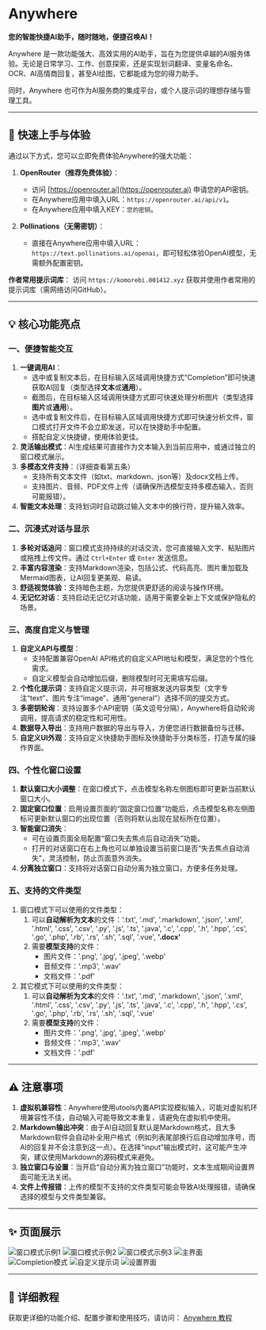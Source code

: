 # Anywhere

**您的智能快捷AI助手，随时随地，便捷召唤AI！**

Anywhere 是一款功能强大、高效实用的AI助手，旨在为您提供卓越的AI服务体验。无论是日常学习、工作、创意探索，还是实现划词翻译、变量名命名、OCR、AI高情商回复，甚至AI绘图，它都能成为您的得力助手。

同时，Anywhere 也可作为AI服务商的集成平台，或个人提示词的理想存储与管理工具。

---

## 🚀 快速上手与体验

通过以下方式，您可以立即免费体验Anywhere的强大功能：

1.  **OpenRouter（推荐免费体验）**：
    *   访问 [https://openrouter.ai](https://openrouter.ai) 申请您的API密钥。
    *   在Anywhere应用中填入URL：`https://openrouter.ai/api/v1`。
    *   在Anywhere应用中填入KEY：`您的密钥`。

2.  **Pollinations（无需密钥）**：
    *   直接在Anywhere应用中填入URL：`https://text.pollinations.ai/openai`，即可轻松体验OpenAI模型，无需额外配置密钥。

**作者常用提示词库**：
访问 `https://komorebi.001412.xyz` 获取并使用作者常用的提示词库（需网络访问GitHub）。

---

## 💡 核心功能亮点

### 一、便捷智能交互

1.  **一键调用AI**：
    *   选中或复制文本后，在目标输入区域调用快捷方式“Completion”即可快速获取AI回复（类型选择**文本**或**通用**）。
    *   截图后，在目标输入区域调用快捷方式即可快速处理分析图片（类型选择**图片**或**通用**）。
    *   选中或复制文件后，在目标输入区域调用快捷方式即可快速分析文件，窗口模式打开文件不会立即发送，可以在快捷助手中配置。
    *   搭配自定义快捷键，使用体验更佳。
2.  **灵活输出模式**：AI生成结果可直接作为文本输入到当前应用中，或通过独立的窗口模式展示。
3.  **多模态文件支持**：（详细查看第五条）
    *   支持所有文本文件（如txt、markdown、json等）及docx文档上传。
    *   支持图片、音频、PDF文件上传（请确保所选模型支持多模态输入，否则可能报错）。
4.  **智能文本处理**：支持划词时自动跳过输入文本中的换行符，提升输入效率。

### 二、沉浸式对话与显示

1.  **多轮对话追问**：窗口模式支持持续的对话交流，您可直接输入文字、粘贴图片或拖拽上传文件。通过 `Ctrl+Enter` 或 `Enter` 发送信息。
2.  **丰富内容渲染**：支持Markdown渲染，包括公式、代码高亮、图片重加载及Mermaid图表，让AI回复更美观、易读。
3.  **舒适视觉体验**：支持暗色主题，为您提供更舒适的阅读与操作环境。
4.  **无记忆对话**：支持启动无记忆对话功能，适用于需要全新上下文或保护隐私的场景。

### 三、高度自定义与管理

1.  **自定义API与模型**：
    *   支持配置兼容OpenAI API格式的自定义API地址和模型，满足您的个性化需求。
    *   自定义模型会自动增加后缀，删除模型时可无需填写后缀。
2.  **个性化提示词**：支持自定义提示词，并可根据发送内容类型（文字专注“text”、图片专注“image”、通用“general”）选择不同的提交方式。
3.  **多密钥轮询**：支持设置多个API密钥（英文逗号分隔），Anywhere将自动轮询调用，提高请求的稳定性和可用性。
4.  **数据导入导出**：支持用户数据的导出与导入，方便您进行数据备份与迁移。
5.  **自定义UI外观**：支持自定义快捷助手图标及快捷助手分类标签，打造专属的操作界面。

### 四、个性化窗口设置

1.  **默认窗口大小调整**：在窗口模式下，点击模型名称左侧图标即可更新当前默认窗口大小。
2.  **固定窗口位置**：启用设置页面的“固定窗口位置”功能后，点击模型名称左侧图标可更新默认窗口的出现位置（否则将默认出现在鼠标所在位置）。
3.  **智能窗口消失**：
    *   可在设置页面全局配置“窗口失去焦点后自动消失”功能。
    *   打开的对话窗口在右上角也可以单独设置当前窗口是否“失去焦点自动消失”，灵活控制，防止页面意外消失。
4.  **分离独立窗口**：支持将对话窗口自动分离为独立窗口，方便多任务处理。


### **五、支持的文件类型**

1. 窗口模式下可以使用的文件类型：
    1. 可以**自动解析为文本**的文件：'.txt', '.md', '.markdown', '.json', '.xml', '.html', '.css', '.csv', '.py', '.js', '.ts', '.java', '.c', '.cpp', '.h', '.hpp', '.cs', '.go', '.php', '.rb', '.rs', '.sh', '.sql', '.vue', **'.docx'**
    2. 需要**模型支持**的文件：
        - 图片文件：'.png', '.jpg', '.jpeg', '.webp'
        - 音频文件：'.mp3', '.wav'
        - 文档文件：'.pdf'
2. 其它模式下可以使用的文件类型：
    1. 可以**自动解析为文本**的文件：'.txt', '.md', '.markdown', '.json', '.xml', '.html', '.css', '.csv', '.py', '.js', '.ts', '.java', '.c', '.cpp', '.h', '.hpp', '.cs', '.go', '.php', '.rb', '.rs', '.sh', '.sql', '.vue'
    2. 需要**模型支持**的文件：
        - 图片文件：'.png', '.jpg', '.jpeg', '.webp'
        - 音频文件：'.mp3', '.wav'
        - 文档文件：'.pdf'

---

## ⚠️ 注意事项

1.  **虚拟机兼容性**：Anywhere使用utools内置API实现模拟输入，可能对虚拟机环境兼容性不佳，自动输入可能导致文本重复，请避免在虚拟机中使用。
2.  **Markdown输出冲突**：由于AI自动回复默认是Markdown格式，且大多Markdown软件会自动补全用户格式（例如列表尾部换行后自动增加序号，而AI的回复并不会注意到这一点）。在选择“input”输出模式时，这可能产生冲突，建议使用Markdown的源码模式来避免。
3.  **独立窗口与设置**：当开启“自动分离为独立窗口”功能时，文本生成期间设置界面可能无法关闭。
4.  **文件上传报错**：上传的模型不支持的文件类型可能会导致AI处理报错，请确保选择的模型与文件类型兼容。

---

## ✨ 页面展示


![窗口模式示例1](image/1.png)
![窗口模式示例2](image/2.png)
![窗口模式示例3](image/3.png)
![主界面](image/s0.png)
![Completion模式](image/s1.png)
![自定义提示词](image/s2.png)
![设置界面](image/s3.png)

---

## 📖 详细教程

获取更详细的功能介绍、配置步骤和使用技巧，请访问：
[Anywhere 教程](https://github.com/Komorebi-yaodong/Anywhere/blob/main/Tutorial.md)
